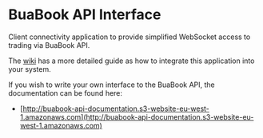 # BuaBook API Interface
Client connectivity application to provide simplified WebSocket access to trading via BuaBook API.

The [wiki](https://github.com/BuaBook/buabook-api-interface/wiki) has a more detailed guide as how to integrate this application into your system.

If you wish to write your own interface to the BuaBook API, the documentation can be found here:

* [http://buabook-api-documentation.s3-website-eu-west-1.amazonaws.com](http://buabook-api-documentation.s3-website-eu-west-1.amazonaws.com)

